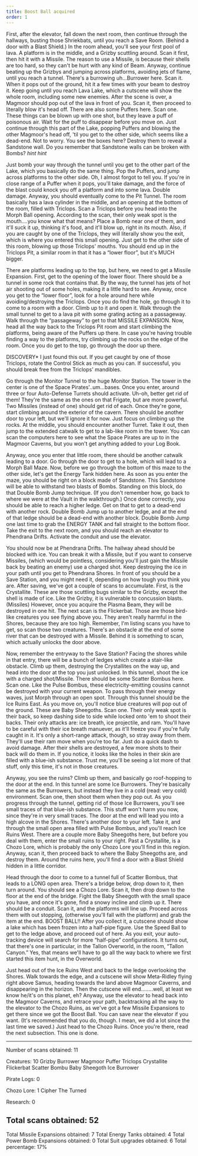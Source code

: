 ```yaml
---
title: Boost Ball acquired
order: 1
---
```




First, after the elevator, fall down the next room, then continue through the
hallways, busting those Shriekbats, until you reach a Save Room. (Behind a door
with a Blast Shield.) In the room ahead, you'll see your first pool of lava. A
platform is in the middle, and a Grizby scuttling around. Scan it first, then
hit it with a Missile. The reason to use a Missile, is because their shells are
too hard, so they can't be hurt with any kind of Beam. Anyway, continue beating
up the Grizbys and jumping across platforms, avoiding jets of flame, until you
reach a tunnel. There's a burrowing uh...Burrower here. Scan it. When it pops
out of the ground, hit it a few times with your beam to destroy it.  Keep going
until you reach Lava Lake, which a cutscene will show the whole room, including
some new enemies. After the scene is over, a Magmoor should pop out of the lava
in front of you. Scan it, then proceed to literally blow it's head off. There
are also some Puffers here. Scan one. These things can be blown up with one
shot, but they leave a puff of poisonous air. Wait for the puff to disappear
before you move on. Just continue through this part of the Lake, popping
Puffers and blowing the other Magmoor's head off, 'til you get to the other
side, which seems like a dead-end. Not to worry. You see the boxes here?
Destroy them to reveal a Sandstone wall. Do you remember that Sandstone walls
can be broken with Bombs? *hint hint*

Just bomb your way through the tunnel until you get to the other part of the
Lake, which you basically do the same thing. Pop the Puffers, and jump across
platforms to the other side. Oh, I almost forgot to tell you. If you're in
close range of a Puffer when it pops, you'll take damage, and the force of the
blast could knock you off a platform and into some lava. Double damage. Anyway,
you should eventually come to the Pit Tunnel. The room basically has a lava
cylinder in the middle, and an opening at the bottom of the room, filled with
Triclops. Scan a Triclops before you head into the Morph Ball opening.
According to the scan, their only weak spot is the mouth....you know what that
means? Place a Bomb near one of them, and it'll suck it up, thinking it's food,
and it'll blow up, right in its mouth. Also, if you are caught by one of the
Triclops, they will literally show you the exit, which is where you entered
this small opening. Just get to the other side of this room, blowing up those
Triclops' mouths. You should end up in the Triclops Pit, a similar room in that
it has a “lower floor”, but it's MUCH bigger.

There are platforms leading up to the top, but here, we need to get a Missile
Expansion. First, get to the opening of the lower floor. There should be a
tunnel in some rock that contains that. By the way, the tunnel has jets of hot
air shooting out of some holes, making it a little hard to see. Anyway, once
you get to the “lower floor”, look for a hole around here while
avoiding/destroying the Triclops. Once you do find the hole, go through it to
come to a room with a door. Climb up to it and open it. Walk through the small
tunnel to get to a lava pit with some grating acting as a passageway. Walk
through the “passageway” to get to that MISSILE EXPANSION. Now, head all the
way back to the Triclops Pit room and start climbing the platforms, being aware
of the Puffers up there. In case you're having trouble finding a way to the
platforms, try climbing up the rocks on the edge of the room. Once you do get
to the top, go through the door up there.

DISCOVERY*
I just found this out. If you get caught by one of those Triclops, rotate the
Control Stick as much as you can. If successful, you should break free from the
Triclops' mandibles.

Go through the Monitor Tunnel to the huge Monitor Station. The tower in the
center is one of the Space Pirates'..um...bases. Once you enter, around three
or four Auto-Defense Turrets should activate. Uh-oh, better get rid of them!
They're the same as the ones on that Frigate, but are more powerful. Two
Missiles (instead of one) should get rid of each. Once they're gone, start
climbing around the exterior of the cavern. There should be another door to
your left, but we'll ignore it for now. Just focus on climbing up the rocks. At
the middle, you should encounter another Turret.  Take it out, then jump to the
extended catwalk to get to a lab-like room in the tower. You can scan the
computers here to see what the Space Pirates are up to in the Magmoor Caverns,
but you won't get anything added to your Log Book.

Anyway, once you enter that little room, there should be another catwalk
leading to a door. Go through the door to get to a hole, which will lead to a
Morph Ball Maze. Now, before we go through the bottom of this maze to the other
side, let's get the Energy Tank hidden here. As soon as you enter the maze, you
should be right on a block made of Sandstone. This Sandstone will be able to
withstand two blasts of Bombs. Standing on this block, do that Double Bomb Jump
technique. (If you don't remember how, go back to where we were at the Vault in
the walkthrough.) Once done correctly, you should be able to reach a higher
ledge. Get on that to get to a dead-end with another rock. Double Bomb Jump up
to another ledge, and at the end of that ledge should be a dead-end with
another block. Double Bomb Jump one last time to grab the ENERGY TANK and fall
straight to the bottom floor. Take the exit to the next room, and you should
reach an elevator to Phendrana Drifts. Activate the conduit and use the
elevator.

You should now be at Phendrana Drifts. The hallway ahead should be blocked with
ice. You can break it with a Missile, but if you want to conserve Missiles,
(which would be pointless, considering you'll just gain the Missile back by
beating an enemy) use a charged shot. Keep destroying the ice in your path
until you get to Phendrana Shores. In front of you should be a Save Station,
and you might need it, depending on how tough you think you are. After saving,
we've got a couple of scans to accumulate. First, is the Crystallite. These are
those scuttling bugs similar to the Grizby, except the shell is made of ice.
Like the Grizby, it is vulnerable to concussion blasts. (Missiles) However,
once you acquire the Plasma Beam, they will be destroyed in one hit. The next
scan is the Flickerbat. Those are those bird-like creatures you see flying
above you. They aren't really harmful in the Shores, because they are too high.
Remember, I'm listing scans you have to get, so scan those two creatures.
There's an obstacle at the end of some river that can be destroyed with a
Missile. Behind it is something to scan, which actually unlocks the door above.

Now, remember the entryway to the Save Station? Facing the shores while in that
entry, there will be a bunch of ledges which create a stair-like obstacle.
Climb up them, destroying the Crystallites on the way up, and head into the
door at the top you just unlocked. In this tunnel, shoot the ice with a charged
shot/Missile. There should be some Scatter Bombus here. Scan one. Like the
Pulse Bombus, these electricity-emitting cousins cannot be destroyed with your
current weapon. To pass through their energy waves, just Morph through an open
spot. Through this tunnel should be the Ice Ruins East. As you move on, you'll
notice blue creatures will pop out of the ground. These are Baby Sheegoths.
Scan one. Their only weak spot is their back, so keep dashing side to side
while locked onto 'em to shoot their backs. Their only attacks are: ice breath,
ice projectile, and ram. You'll have to be careful with their ice breath
manuever, as it'll freeze you if you're fully caught in it. It's only a
short-range attack, though, so stray away from them. They'll use their ram move
when you're too far. Just do a quick dash to avoid damage. After their shells
are destroyed, a few more shots to their back will do them in. If you notice,
it looks like the holes in their skin are filled with a blue-ish substance.
Trust me, you'll be seeing a lot more of that stuff, only this time, it's not
in those creatures.

Anyway, you see the ruins? Climb up them, and basically go roof-hopping to the
door at the end. In this tunnel are some Ice Burrowers. They're basically the
same as the Burrowers, but instead they live in a cold (read: very cold)
environment. Scan one, then shoot them when they pop out. As you progress
through the tunnel, getting rid of those Ice Burrowers, you'll see small traces
of that blue-ish substance. This stuff won't harm you now, since they're in
very small traces. The door at the end will lead you into a high alcove in the
Shores. There's another door to your left. Take it, and through the small open
area filled with Pulse Bombus, and you'll reach Ice Ruins West. There are a
couple more Baby Sheegoths here, but before you deal with them, enter the small
ruins to your right. Past a Crystallite, is a Chozo Lore, which is probably the
only Chozo Lore you'll find in this region. Anyway, scan it, then proceed back
to where the Baby Sheegoths are, and destroy them. Around the ruins here,
you'll find a door with a Blast Shield hidden in a little corridor.

Head through the door to come to a tunnel full of Scatter Bombus, that leads to
a LONG open area. There's a bridge below, drop down to it, then turn around.
You should see a Chozo Lore. Scan it, then drop down to the floor at the end of
the bridge. Fight the Baby Sheegoth with the small space you have, and once
it's gone, find a snowy incline and climb up it. There should be a conduit.
Scan it, and the platforms will line up. Proceed across them with out stopping,
(otherwise you'll fall with the platform) and grab the item at the end. BOOST
BALL!! After you collect it, a cutscene should show a lake which has been
frozen into a half-pipe figure. Use the Speed Ball to get to the ledge above,
and proceed out of here. As you exit, your auto-tracking device will search for
more “half-pipe” configurations. It turns out, that there's one in particular,
in the Tallon Overworld, in the room, “Tallon Canyon.” Yes, that means we'll
have to go all the way back to where we first started this item hunt, in the
Overworld.

Just head out of the Ice Ruins West and back to the ledge overlooking the
Shores. Walk towards the edge, and a cutscene will show Meta-Ridley flying
right above Samus, heading towards the land above Magmoor Caverns, and
disappearing in the horizon. Then the cutscene will end........well, at least
we know he/it's on this planet, eh? Anyway, use the elevator to head back into
the Magmoor Caverns, and retrace your path, backtracking all the way to the
elevator to the Chozo Ruins, as we've got a few Missile Expansions to get there
since we got the Boost Ball. You can save near the elevator if you want. (It's
recommended that you do, though. I mean, we did a lot since the last time we
saved.) Just head to the Chozo Ruins. Once you're there, read the next
subsection. This one is done.

-------------------------
Number of scans obtained: 11

Creatures: 10
Grizby
Burrower
Magmoor
Puffer
Triclops
Crystallite
Flickerbat
Scatter Bombu
Baby Sheegoth
Ice Burrower

Pirate Logs: 0

Chozo Lore: 1
Cipher
The Turned

Research: 0

Total scans obtained: 52
-------------------------

Total Missile Expansions obtained: 7
Total Energy Tanks obtained: 4
Total Power Bomb Expansions obtained: 0
Total Suit upgrades obtained: 6
Total percentage: 17%


